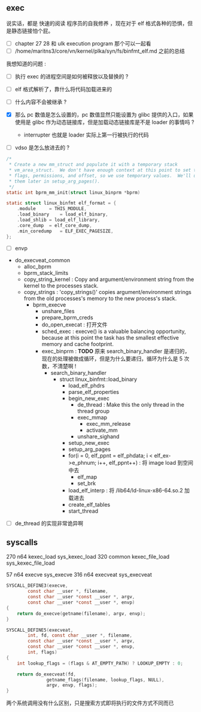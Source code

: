 ## exec
说实话，都是 快速的阅读 程序员的自我修养 ，现在对于 elf 格式各种的恐惧，但是静态链接怕个屁。

- [ ]  chapter 27 28 和 ulk execution program 那个可以一起看
- [ ] /home/maritns3/core/vn/kernel/plka/syn/fs/binfmt_elf.md 之前的总结

我想知道的问题 :
- [ ] 执行 exec 的进程空间是如何被释放以及替换的 ? 
- [ ] elf 格式解析了，靠什么将代码加载进来的
- [ ] 什么内容不会被继承 ?

- [x] 那么 pc 数值是怎么设置的，pc 数值显然只能设置为 glibc 提供的入口，如果使用是 glibc 作为动态链接库，但是加载动态链接库是不是 loader 的事情吗 ?
  - interrupter 也就是 loader 实际上第一行被执行的代码

- [ ] vdso 是怎么放进去的 ?

```c
/*
 * Create a new mm_struct and populate it with a temporary stack
 * vm_area_struct.  We don't have enough context at this point to set the stack
 * flags, permissions, and offset, so we use temporary values.  We'll update
 * them later in setup_arg_pages().
 */
static int bprm_mm_init(struct linux_binprm *bprm)
```

```c
static struct linux_binfmt elf_format = {
	.module		= THIS_MODULE,
	.load_binary	= load_elf_binary,
	.load_shlib	= load_elf_library,
	.core_dump	= elf_core_dump,
	.min_coredump	= ELF_EXEC_PAGESIZE,
};
```

- [ ] envp

- do_execveat_common
  - alloc_bprm
  - bprm_stack_limits
  - copy_string_kernel : Copy and argument/environment string from the kernel to the processes stack.
  - copy_strings : 'copy_strings()' copies argument/environment strings from the old processes's memory to the new process's stack.
    - bprm_execve
      - unshare_files
      - prepare_bprm_creds
      - do_open_execat : 打开文件
      - sched_exec : execve() is a valuable balancing opportunity, because at this point the task has the smallest effective memory and cache footprint.
      - exec_binprm : **TODO** 原来 search_binary_handler 是递归的，现在的处理被做成循环，但是为什么要递归，循环为什么是 5 次数，不清楚啊 !
        - search_binary_handler
          - struct linux_binfmt::load_binary
            - load_elf_phdrs
            - parse_elf_properties
            - begin_new_exec
              - de_thread : Make this the only thread in the thread group
              - exec_mmap
                - exec_mm_release
                - activate_mm
              - unshare_sighand
            - setup_new_exec
            - setup_arg_pages
            - for(i = 0, elf_ppnt = elf_phdata; i < elf_ex->e_phnum; i++, elf_ppnt++) : 将 image load 到空间中去
              - elf_map
              - set_brk
            - load_elf_interp : 将 /lib64/ld-linux-x86-64.so.2 加载进去
            - create_elf_tables
            - start_thread


- [ ] de_thread 的实现非常诡异啊

## syscalls
270	n64	kexec_load			sys_kexec_load
320	common	kexec_file_load		sys_kexec_file_load

57	n64	execve			sys_execve
316	n64	execveat			sys_execveat

```c
SYSCALL_DEFINE3(execve,
		const char __user *, filename,
		const char __user *const __user *, argv,
		const char __user *const __user *, envp)
{
	return do_execve(getname(filename), argv, envp);
}

SYSCALL_DEFINE5(execveat,
		int, fd, const char __user *, filename,
		const char __user *const __user *, argv,
		const char __user *const __user *, envp,
		int, flags)
{
	int lookup_flags = (flags & AT_EMPTY_PATH) ? LOOKUP_EMPTY : 0;

	return do_execveat(fd,
			   getname_flags(filename, lookup_flags, NULL),
			   argv, envp, flags);
}
```
两个系统调用没有什么区别，只是搜索方式即将执行的文件方式不同而已

[^1]: https://lwn.net/Articles/630727/
[^2]: https://lwn.net/Articles/631631/ : 应该算是分析的即为详细了吧!
